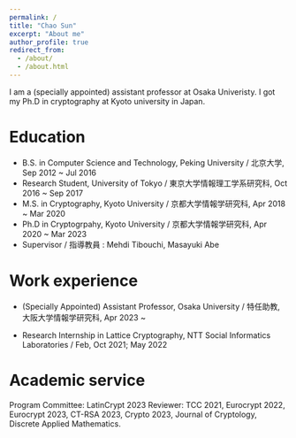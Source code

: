 ```yaml
---
permalink: /
title: "Chao Sun"
excerpt: "About me"
author_profile: true
redirect_from: 
  - /about/
  - /about.html
---
```


I am a (specially appointed) assistant professor at Osaka Univeristy. I got my Ph.D in cryptography at Kyoto university in Japan.


Education
======
* B.S. in Computer Science and Technology, Peking University / 北京大学, Sep 2012 ~ Jul 2016
* Research Student, University of Tokyo / 東京大学情報理工学系研究科, Oct 2016 ~ Sep 2017
* M.S. in Cryptography, Kyoto University / 京都大学情報学研究科, Apr 2018 ~ Mar 2020
* Ph.D in Cryptogrpahy, Kyoto University / 京都大学情報学研究科, Apr 2020 ~ Mar 2023
* Supervisor / 指導教員 : Mehdi Tibouchi, Masayuki Abe

Work experience
======
* (Specially Appointed) Assistant Professor, Osaka University / 特任助教, 大阪大学情報学研究科, Apr 2023 ~ 


* Research Internship in Lattice Cryptography, NTT Social Informatics Laboratories / Feb, Oct 2021; May 2022

Academic service
======
Program Committee: LatinCrypt 2023 
Reviewer: TCC 2021, Eurocrypt 2022, Eurocrypt 2023, CT-RSA 2023, Crypto 2023, Journal of Cryptology, Discrete Applied Mathematics.
